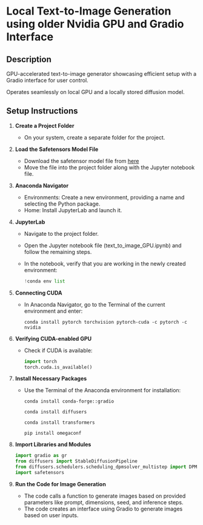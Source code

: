# Local Text-to-Image Generation using older Nvidia GPU and Gradio Interface

## Description
GPU-accelerated text-to-image generator showcasing efficient setup with a Gradio interface for user control. 

Operates seamlessly on local GPU and a locally stored diffusion model.

## Setup Instructions
1. **Create a Project Folder**
   - On your system, create a separate folder for the project.

2. **Load the Safetensors Model File**
   - Download the safetensor model file from [here](https://huggingface.co/dreamlike-art/dreamlike-diffusion-1.0/blob/main/dreamlike-diffusion-1.0.safetensors)
   - Move the file into the project folder along with the Jupyter notebook file.

3. **Anaconda Navigator**
   - Environments: Create a new environment, providing a name and selecting the Python package.
   - Home: Install JupyterLab and launch it.

4. **JupyterLab**
   - Navigate to the project folder.
   - Open the Jupyter notebook file (text_to_image_GPU.ipynb) and follow the remaining steps.
   - In the notebook, verify that you are working in the newly created environment:
     
     ```python
     !conda env list

5. **Connecting CUDA**
   - In Anaconda Navigator, go to the Terminal of the current environment and enter:

     `conda install pytorch torchvision pytorch-cuda -c pytorch -c nvidia`

6. **Verifying CUDA-enabled GPU**
   - Check if CUDA is available:

     ```python
     import torch
     torch.cuda.is_available()

8. **Install Necessary Packages**
   - Use the Terminal of the Anaconda environment for installation:
     
     `conda install conda-forge::gradio`
     
     `conda install diffusers`
     
     `conda install transformers`
     
     `pip install omegaconf`

9. **Import Libraries and Modules**
   ```python
   import gradio as gr
   from diffusers import StableDiffusionPipeline
   from diffusers.schedulers.scheduling_dpmsolver_multistep import DPMSolverMultistepScheduler
   import safetensors

10. **Run the Code for Image Generation**
    - The code calls a function to generate images based on provided parameters like prompt, dimensions, seed, and inference steps.
    - The code creates an interface using Gradio to generate images based on user inputs.
